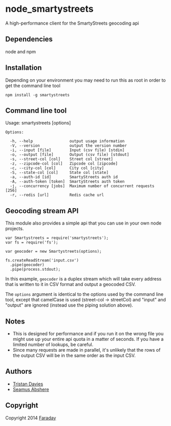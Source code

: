 # node_smartystreets

A high-performance client for the SmartyStreets geocoding api

## Dependencies

node and npm

## Installation

Depending on your environment you may need to run this as root in order to get the command line tool

`npm install -g smartystreets`

## Command line tool

Usage: smartystreets [options]

```
Options:

  -h, --help                output usage information
  -V, --version             output the version number
  -i, --input [file]        Input (csv file) [stdin]
  -o, --output [file]       Output (csv file) [stdout]
  -s, --street-col [col]    Street col [street]
  -z, --zipcode-col [col]   Zipcode col [zipcode]
  -c, --city-col [col]      City col [city]
  -S, --state-col [col]     State col [state]
  -a, --auth-id [id]        SmartyStreets auth id
  -A, --auth-token [token]  SmartyStreets auth token
  -j, --concurrency [jobs]  Maximum number of concurrent requests [256]
  -r, --redis [url]         Redis cache url
```

## Geocoding stream API

This module also provides a simple api that you can use in your own node projects.

```
var Smartystreets = require('smartystreets');
var fs = require('fs');

var geocoder = new Smartystreets(options);

fs.createReadStream('input.csv')
  .pipe(geocoder)
  .pipe(process.stdout);
```

In this example, `geocoder` is a duplex stream which will take every address that is written to it in CSV format and output a geocoded CSV.

The `options` argument is identical to the options used by the command line tool, except that camelCase is used (street-col -> streetCol) and "input" and "output" are ignored (instead use the piping solution above).

## Notes

* This is designed for performance and if you run it on the wrong file you might use up your entire api quota in a matter of seconds. If you have a limited number of lookups, be careful.
* Since many requests are made in parallel, it's unlikely that the rows of the output CSV will be in the same order as the input CSV.

## Authors

* [Tristan Davies](mailto:npm@tristan.io)
* [Seamus Abshere](mailto:seamus@abshere.net)

## Copyright

Copyright 2014 [Faraday](http://faraday.io)

